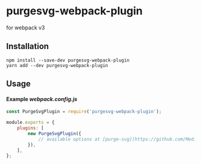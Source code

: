 # purgesvg-webpack-plugin
for webpack v3

## Installation
```
npm install --save-dev purgesvg-webpack-plugin
yarn add --dev purgesvg-webpack-plugin
```

## Usage
#### Example *webpack.config.js*
```javascript
const PurgeSvgPlugin = require('purgesvg-webpack-plugin');

module.exports = {
    plugins: [
        new PurgeSvgPlugin({
            // available options at [purge-svg](https://github.com/Media24si/purge-svg)
        }),
    ],
};
```
